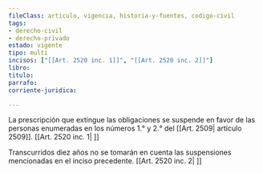```yaml
---
fileClass: articulo, vigencia, historia-y-fuentes, codigo-civil
tags:
- derecho-civil
- derecho-privado
estado: vigente
tipo: multi
incisos: ["[[Art. 2520 inc. 1]]", "[[Art. 2520 inc. 2]]"]
libro:
titulo:
parrafo:
corriente-juridica:

---
```

La prescripción que extingue las obligaciones se suspende en favor de las personas enumeradas en los números 1.° y 2.° del [[Art. 2509| artículo 2509]]. [[Art. 2520 inc. 1| ]]

Transcurridos diez años no se tomarán en cuenta las suspensiones mencionadas en el inciso precedente. [[Art. 2520 inc. 2| ]]